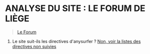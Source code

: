 # ANALYSE DU SITE : LE FORUM DE LIÈGE
> [Le Forum](https://www.leforum.be/)

1. Le site suit-ils les directives d'anysurfer ? [Non, voir la listes des directives non suivies](./directives_anysurfer/)

